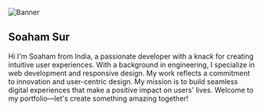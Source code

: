 

![Banner](https://pbs.twimg.com/profile_banners/1669056908463083520/1719658017/1500x500)
## Soaham Sur
Hi I'm Soaham from India, a passionate developer with a knack for creating intuitive user experiences. With a background in engineering, I specialize in web development and responsive design. My work reflects a commitment to innovation and user-centric design. My mission is to build seamless digital experiences that make a positive impact on users' lives. Welcome to my portfolio—let's create something amazing together!
